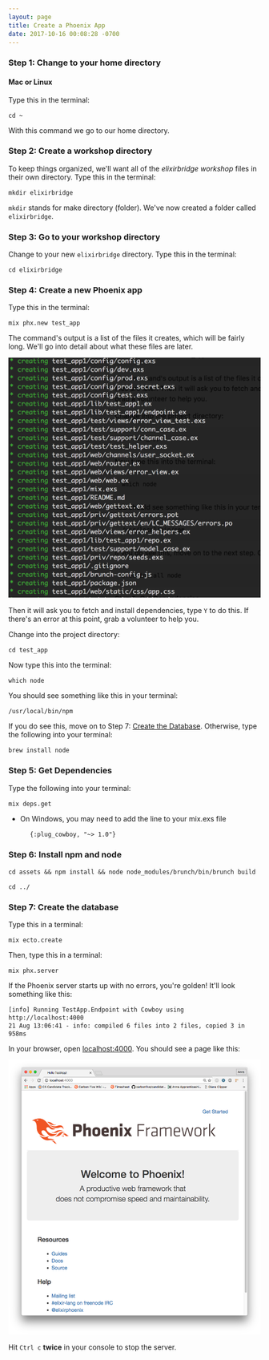 ```yaml
---
layout: page
title: Create a Phoenix App
date: 2017-10-16 00:08:28 -0700
---
```


### Step 1: Change to your home directory

#### Mac or Linux

Type this in the terminal:

```
cd ~
```

With this command we go to our home directory.

### Step 2: Create a workshop directory

To keep things organized, we'll want all of the *elixirbridge workshop* files in their own directory. Type this in the terminal:

```
mkdir elixirbridge
```

`mkdir` stands for make directory (folder). We've now created a folder called `elixirbridge`.

### Step 3: Go to your workshop directory

Change to your new `elixirbridge` directory. Type this in the terminal:

```
cd elixirbridge
```

### Step 4: Create a new Phoenix app

Type this in the terminal:

```
mix phx.new test_app
```

The command's output is a list of the files it creates, which will be fairly long. We'll go into detail about what these files are later.

![phoenix app output](/assets/phoenix-new-app-output.png)

Then it will ask you to fetch and install dependencies, type `Y` to do this. If there's an error at this point, grab a volunteer to help you.

Change into the project directory:

```
cd test_app
```

Now type this into the terminal:

```
which node
```

You should see something like this in your terminal:

```
/usr/local/bin/npm
```

If you do see this, move on to Step 7: [Create the Database](#create-database). Otherwise, type the following into your terminal:

```
brew install node
```

### Step 5: Get Dependencies

Type the following into your terminal:

```
mix deps.get
```

- On Windows, you may need to add the line to your mix.exs file

```
      {:plug_cowboy, "~> 1.0"}
```

### Step 6: Install npm and node

```
cd assets && npm install && node node_modules/brunch/bin/brunch build
```

```
cd ../
```

### Step 7: Create the database

Type this in a terminal:

```
mix ecto.create
```

Then, type this in a terminal:

```
mix phx.server
```

If the Phoenix server starts up with no errors, you're golden! It'll look something like this:

```
[info] Running TestApp.Endpoint with Cowboy using http://localhost:4000
21 Aug 13:06:41 - info: compiled 6 files into 2 files, copied 3 in 958ms
```

In your browser, open [localhost:4000](http://localhost:4000). You should see a page like this:

![](/assets/welcome-to-phoenix.png)

Hit `Ctrl c` **twice** in your console to stop the server.
